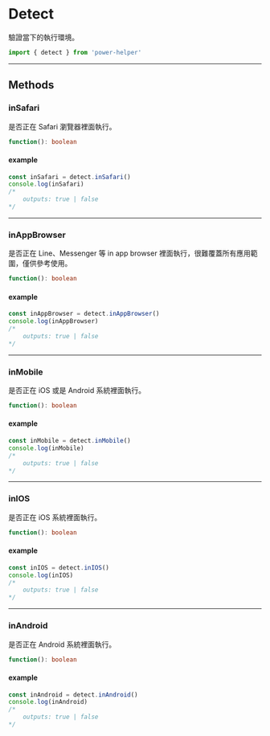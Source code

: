 # Detect

驗證當下的執行環境。

```ts
import { detect } from 'power-helper'
```

---

## Methods

### inSafari

是否正在 Safari 瀏覽器裡面執行。

```ts
function(): boolean
```

#### example

```ts
const inSafari = detect.inSafari()
console.log(inSafari)
/*
    outputs: true | false
*/
```

---

### inAppBrowser

是否正在 Line、Messenger 等 in app browser 裡面執行，很難覆蓋所有應用範圍，僅供參考使用。

```ts
function(): boolean
```

#### example

```ts
const inAppBrowser = detect.inAppBrowser()
console.log(inAppBrowser)
/*
    outputs: true | false
*/
```

---

### inMobile

是否正在 iOS 或是 Android 系統裡面執行。

```ts
function(): boolean
```

#### example

```ts
const inMobile = detect.inMobile()
console.log(inMobile)
/*
    outputs: true | false
*/
```

---

### inIOS

是否正在 iOS 系統裡面執行。

```ts
function(): boolean
```

#### example

```ts
const inIOS = detect.inIOS()
console.log(inIOS)
/*
    outputs: true | false
*/
```
---

### inAndroid

是否正在 Android 系統裡面執行。

```ts
function(): boolean
```

#### example

```ts
const inAndroid = detect.inAndroid()
console.log(inAndroid)
/*
    outputs: true | false
*/
```
